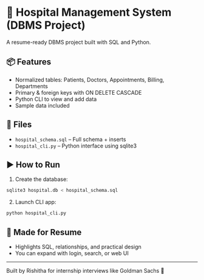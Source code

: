 # 🏥 Hospital Management System (DBMS Project)

A resume-ready DBMS project built with SQL and Python.

## 📦 Features

- Normalized tables: Patients, Doctors, Appointments, Billing, Departments
- Primary & foreign keys with ON DELETE CASCADE
- Python CLI to view and add data
- Sample data included

## 📁 Files

- `hospital_schema.sql` – Full schema + inserts
- `hospital_cli.py` – Python interface using sqlite3

## ▶️ How to Run

1. Create the database:
```bash
sqlite3 hospital.db < hospital_schema.sql
```

2. Launch CLI app:
```bash
python hospital_cli.py
```

## 📌 Made for Resume

- Highlights SQL, relationships, and practical design
- You can expand with login, search, or web UI

---

Built by Rishitha for internship interviews like Goldman Sachs 🚀
